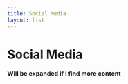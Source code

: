```yaml
---
title: Social Media
layout: list
---
```


# Social Media

**Will be expanded if I find more content**